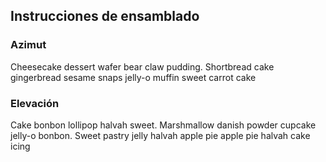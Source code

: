 ## Instrucciones de ensamblado

### Azimut

Cheesecake dessert wafer bear claw pudding. Shortbread cake gingerbread sesame snaps jelly-o muffin sweet carrot cake

### Elevación

Cake bonbon lollipop halvah sweet. Marshmallow danish powder cupcake jelly-o bonbon. Sweet pastry jelly halvah apple pie apple pie halvah cake icing
